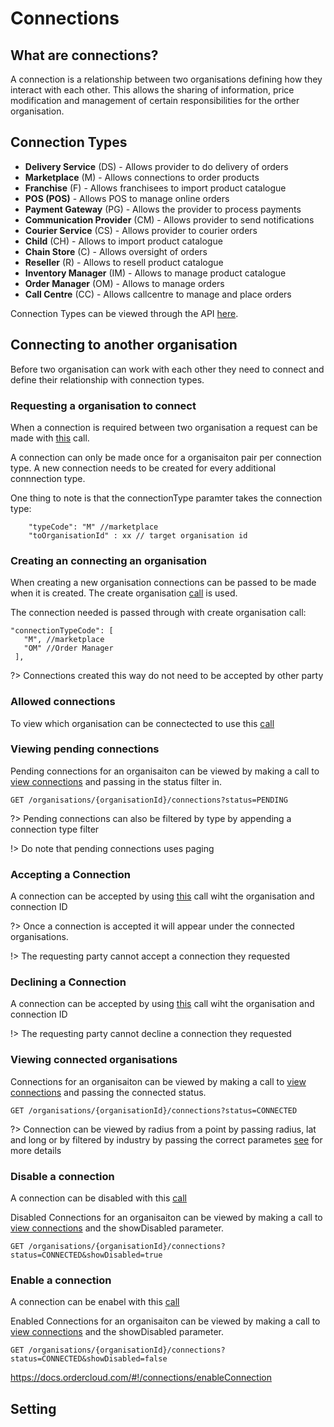 # Connections

## What are connections?

A connection is a relationship between two organisations defining how they interact with each other. This allows the sharing of information, price modification and management of certain responsibilities for the orther organisation.

## Connection Types

* **Delivery Service** (DS) - Allows provider to do delivery of orders
* **Marketplace** (M) - Allows connections to order products
* **Franchise** (F) - Allows franchisees to import product catalogue
* **POS (POS)** - Allows POS to manage online orders
* **Payment Gateway** (PG) - Allows the provider to process payments
* **Communication Provider** (CM) - Allows provider to send notifications
* **Courier Service** (CS) - Allows provider to courier orders
* **Child** (CH) - Allows to import product catalogue
* **Chain Store** (C) - Allows oversight of orders
* **Reseller** (R) - Allows to resell product catalogue
* **Inventory Manager** (IM) - Allows to manage product catalogue
* **Order Manager** (OM) - Allows to manage orders
* **Call Centre** (CC) - Allows callcentre to manage and place orders

Connection Types can be viewed through the API [here](https://docs.ordercloud.com/#!/connections/findConnectionTypes).

## Connecting to another organisation

Before two organisation can work with each other they need to connect and define their relationship with connection types.

### Requesting a organisation to connect

When a connection is required between two organisation a request can be made with [this](https://docs.ordercloud.com/#!/organisations/createOrganisationConnection) call.

A connection can only be made once for a organisaiton pair per connection type. A new connection needs to be created for every additional connnection type.

One thing to note is that the connectionType paramter takes the connection type:

```
    "typeCode": "M" //marketplace
    "toOrganisationId" : xx // target organisation id
```

### Creating an connecting an organisation

When creating a new organisation connections can be passed to be made when it is created. The create organisation [call](https://docs.ordercloud.com/#!/organisations/createOrganisation) is used.

The connection needed is passed through with create organisation call:

```
"connectionTypeCode": [
   "M", //marketplace
   "OM" //Order Manager
 ],

```

?> Connections created this way do not need to be accepted by other party


### Allowed connections

To view which organisation can be connectected to use this [call](https://docs.ordercloud.com/#!/connections/listPossibleConnectionsToMake)


### Viewing pending connections

Pending connections for an organisaiton can be viewed by making a call to [view connections](https://docs.ordercloud.com/#!/organisations/findConnectionByOrganisation) and passing in the status filter in.

```
GET /organisations/{organisationId}/connections?status=PENDING

```

?> Pending connections can also be filtered by type by appending a connection type filter

!> Do note that pending connections uses paging

### Accepting a Connection

A connection can be accepted by using [this](https://docs.ordercloud.com/#!/connections/organisationAcceptConnection) call wiht the organisation and connection ID

?> Once a connection is accepted it will appear under the connected organisations.

!> The requesting party cannot accept a connection they requested

### Declining a Connection

A connection can be accepted by using [this](https://docs.ordercloud.com/#!/connections/organisationDeclineConnection) call wiht the organisation and connection ID

!> The requesting party cannot decline a connection they requested


### Viewing connected organisations

Connections for an organisaiton can be viewed by making a call to [view connections](https://docs.ordercloud.com/#!/organisations/findConnectionByOrganisation) and passing the connected status.

```
GET /organisations/{organisationId}/connections?status=CONNECTED

```

?> Connection can be viewed by radius from a point by passing radius, lat and long or by filtered by industry by passing the correct parametes [see](https://docs.ordercloud.com/#!/organisations/findConnectionByOrganisation) for more details


### Disable a connection

A connection can be disabled with this [call](https://docs.ordercloud.com/#!/connections/disableConnection)

Disabled Connections for an organisaiton can be viewed by making a call to [view connections](https://docs.ordercloud.com/#!/organisations/findConnectionByOrganisation) and the showDisabled parameter.

```
GET /organisations/{organisationId}/connections?status=CONNECTED&showDisabled=true
```

### Enable a connection

A connection can be enabel with this [call](https://docs.ordercloud.com/#!/connections/enableConnection)

Enabled Connections for an organisaiton can be viewed by making a call to [view connections](https://docs.ordercloud.com/#!/organisations/findConnectionByOrganisation) and the showDisabled parameter.

```
GET /organisations/{organisationId}/connections?status=CONNECTED&showDisabled=false
```

https://docs.ordercloud.com/#!/connections/enableConnection
## Setting
